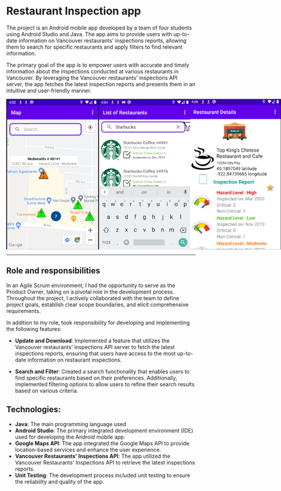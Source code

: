 # Restaurant Inspection app
The project is an Android mobile app developed by a team of four students using Android Studio and Java. The app aims to provide users with up-to-date information on Vancouver restaurants' inspections reports, allowing them to search for specific restaurants and apply filters to find relevant information.

The primary goal of the app is to empower users with accurate and timely information about the inspections conducted at various restaurants in Vancouver. By leveraging the Vancouver restaurants' inspections API server, the app fetches the latest inspection reports and presents them in an intuitive and user-friendly manner.

<div style="display:flex;">
  <img src="mapPNG.PNG" alt="Alt Text" width="250" height="400">
  <img src="ListView.PNG" alt="Alt Text" width="250" height="400">
  <img src="ResDatail.PNG" alt="Alt Text" width="250" height="400">
  <img src="DownloadPopUp.PNG" alt="Alt Text" width="250" height="400">
  <img src="w   ait.PNG" alt="Alt Text" width="250" height="400">
</div>

<hr/>

## Role and responsibilities
In an Agile Scrum environment, I had the opportunity to serve as the Product Owner, taking on a pivotal role in the development process. Throughout the project, I actively collaborated with the team to define project goals, establish clear scope boundaries, and elicit comprehensive requirements. 

In addition to my role, took responsibility for developing and implementing the following features:

- **Update and Download**: Implemented a feature that utilizes the Vancouver restaurants' inspections API server to fetch the latest inspections reports, ensuring that users have access to the most up-to-date information on restaurant inspections.

- **Search and Filter**: Created a search functionality that enables users to find specific restaurants based on their preferences. Additionally, implemented filtering options to allow users to refine their search results based on various criteria.

## Technologies:
- **Java**: The main programming language used
- **Android Studio**: The primary integrated development environment (IDE) used for developing the Android mobile app.
- **Google Maps API**: The app integrated the Google Maps API to provide location-based services and enhance the user experience.
- **Vancouver Restaurants' Inspections API**: The app utilized the Vancouver Restaurants' Inspections API to retrieve the latest inspections reports.
- **Unit Testing**: The development process included unit testing to ensure the reliability and quality of the app.
